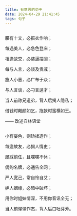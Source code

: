 ```yaml
---
title: 有意思的句子
date: 2024-04-29 21:41:45
tags: 句子
---
```


## 


腰有十文，必振衣作响；

每遇美人，必急色登床；

相逢故交，必装逼摆阔；

每与人言，必谈及贵戚；

施人小惠，必广布于众；

与人言谈，必刁言逞才；

当人前称兄道弟，背人后揭人隐私；

借钱时觍颜如乞，拖款时蛮横如王。

—— 改述自林语堂


## 


小有姿色，则矫揉造作；

每逢故友，必揭人情史；

屡踩前任，且喋喋不休；

偶购名牌，必通告全网；

严人宽己，常自怜自艾；

妒人姻缘，必暗中破坏；

用你时姐妹情深，不用你音讯全无；

当人前惺惺作态，背人后口吐芬芳。